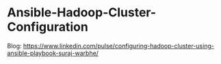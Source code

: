 # Ansible-Hadoop-Cluster-Configuration
Blog: https://www.linkedin.com/pulse/configuring-hadoop-cluster-using-ansible-playbook-suraj-warbhe/
